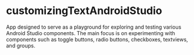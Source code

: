# customizingTextAndroidStudio
 App designed to serve as a playground for exploring and testing various Android Studio components. The main focus is on experimenting with components such as toggle buttons, radio buttons, checkboxes, textviews, and groups.
